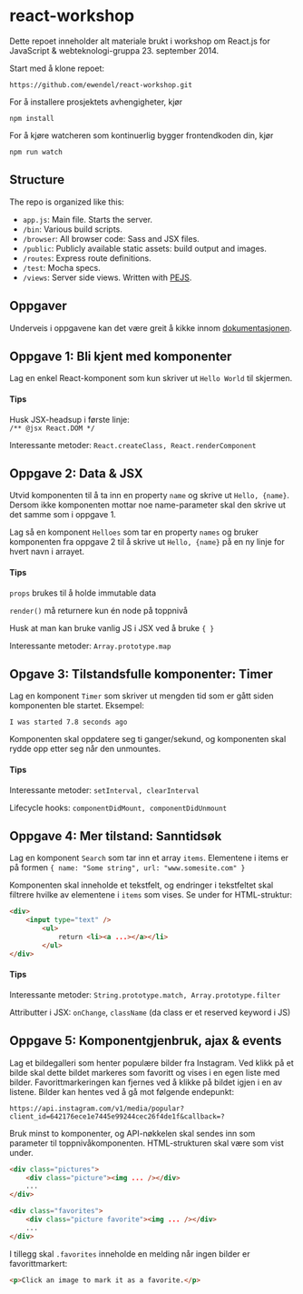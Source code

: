 # react-workshop

Dette repoet inneholder alt materiale brukt i workshop om React.js for JavaScript & webteknologi-gruppa 23. september 2014.

Start med å klone repoet:

```
https://github.com/ewendel/react-workshop.git
```

For å installere prosjektets avhengigheter, kjør 

```
npm install
```

For å kjøre watcheren som kontinuerlig bygger frontendkoden din, kjør


```
npm run watch
```

## Structure

The repo is organized like this:
- `app.js`: Main file. Starts the server.
- `/bin`: Various build scripts.
- `/browser`: All browser code: Sass and JSX files.
- `/public`: Publicly available static assets: build output and images.
- `/routes`: Express route definitions.
- `/test`: Mocha specs.
- `/views`: Server side views. Written with [PEJS](https://github.com/gett/pejs).


## Oppgaver

Underveis i oppgavene kan det være greit å kikke innom [dokumentasjonen](http://facebook.github.io/react/docs/).

## Oppgave 1: Bli kjent med komponenter

Lag en enkel React-komponent som kun skriver ut `Hello World` til skjermen.

#### Tips

Husk JSX-headsup i første linje:<br>
`/** @jsx React.DOM */`

Interessante metoder: 
`React.createClass, React.renderComponent`

## Oppgave 2: Data & JSX

Utvid komponenten til å ta inn en property `name` og skrive ut `Hello, {name}`.<br>
Dersom ikke komponenten mottar noe name-parameter skal den skrive ut det samme som i oppgave 1.

Lag så en komponent `Helloes` som tar en property `names` og bruker komponenten fra oppgave 2 til å skrive ut `Hello, {name}` på en ny linje for hvert navn i arrayet.

#### Tips

`props` brukes til å holde immutable data

`render()` må returnere kun én node på toppnivå

Husk at man kan bruke vanlig JS i JSX ved å bruke `{ }`

Interessante metoder: `Array.prototype.map`

## Opgave 3: Tilstandsfulle komponenter: Timer

Lag en komponent `Timer` som skriver ut mengden tid som er gått siden komponenten ble startet. Eksempel:

`I was started 7.8 seconds ago`

Komponenten skal oppdatere seg ti ganger/sekund, og komponenten skal rydde opp etter seg når den unmountes.

#### Tips

Interessante metoder:
`setInterval, clearInterval`

Lifecycle hooks:
`componentDidMount, componentDidUnmount`

## Oppgave 4: Mer tilstand: Sanntidsøk

Lag en komponent `Search` som tar inn et array `items`. Elementene i items er på formen `{ name: "Some string", url: "www.somesite.com" }`

Komponenten skal inneholde et tekstfelt, og endringer i tekstfeltet skal filtrere hvilke av elementene i `items` som vises. Se under for HTML-struktur:

```html
<div>
	<input type="text" />
		<ul> 
			return <li><a ...></a></li>
		</ul>
</div>
```

#### Tips

Interessante metoder: `String.prototype.match, Array.prototype.filter`

Attributter i JSX: `onChange`, `className` (da class er et reserved keyword i JS)

## Oppgave 5: Komponentgjenbruk, ajax & events

Lag et bildegalleri som henter populære bilder fra Instagram. Ved klikk på et bilde skal dette bildet markeres som favoritt og vises i en egen liste med bilder. Favorittmarkeringen kan fjernes ved å klikke på bildet igjen i en av listene. Bilder kan hentes ved å gå mot følgende endepunkt:

`https://api.instagram.com/v1/media/popular?client_id=642176ece1e7445e99244cec26f4de1f&callback=?`

Bruk minst to komponenter, og API-nøkkelen skal sendes inn som parameter til toppnivåkomponenten. HTML-strukturen skal være som vist under.

```html
<div class="pictures">
	<div class="picture"><img ... /></div>
	...
</div>

<div class="favorites">
	<div class="picture favorite"><img ... /></div>
	...
</div>
```

I tillegg skal `.favorites` inneholde en melding når ingen bilder er favorittmarkert:

```html
<p>Click an image to mark it as a favorite.</p>
```
